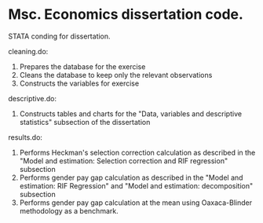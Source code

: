# Msc. Economics dissertation code.

STATA conding for dissertation.

cleaning.do:
1. Prepares the database for the exercise
2. Cleans the database to keep only the relevant observations
3. Constructs the variables for exercise

descriptive.do:
1. Constructs tables and charts for the "Data, variables and descriptive statistics" subsection of the dissertation

results.do:
1. Performs Heckman's selection correction calculation as described in the "Model and estimation: Selection correction and RIF regression" subsection
2. Performs gender pay gap calculation as described in the  "Model and estimation: RIF Regression" and "Model and estimation: decomposition" subsection
3. Performs gender pay gap calculation at the mean using Oaxaca-Blinder methodology as a benchmark.
